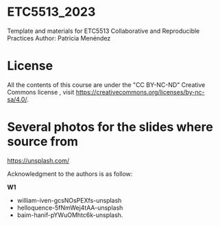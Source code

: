 # ETC5513_2023
Template and materials for ETC5513  Collaborative and Reproducible Practices
Author: Patricia Menéndez

# License

All the contents of this course are under the "CC BY-NC-ND" Creative Commons license , visit https://creativecommons.org/licenses/by-nc-sa/4.0/.




# Several photos for the slides where source from 
 https://unsplash.com/
 
 Acknowledgment to the authors is as follow:
 
 **W1**
 - william-iven-gcsNOsPEXfs-unsplash
 - helloquence-5fNmWej4tAA-unsplash
 - baim-hanif-pYWuOMhtc6k-unsplash.
 

